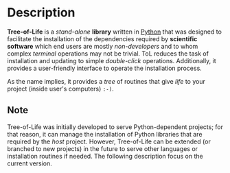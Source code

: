 # Description

**Tree-of-Life** is a _stand-alone_ **library** written in [Python](www.python.org) that was designed to facilitate the installation of the dependencies required by **scientific software** which end users are mostly *non-developers* and to whom complex *terminal* operations may not be trivial. ToL reduces the task of installation and updating to simple *double-click* operations. Additionally, it provides a user-friendly interface to operate the installation process.

As the name implies, it provides a _tree_ of routines that give _life_ to your project (inside user's computers) `:-)`.

## Note

Tree-of-Life was initially developed to serve Python-dependent projects; for that reason, it can manage the installation of Python libraries that are required by the *host* project. However, Tree-of-Life can be extended (or branched to new projects) in the future to serve other languages or installation routines if needed. The following description focus on the current version.
